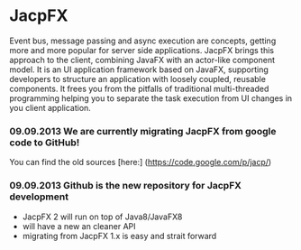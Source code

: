 JacpFX
======

Event bus, message passing and async execution are concepts, getting more and more popular for server side applications. JacpFX brings this approach to the client, combining JavaFX with an actor-like component model. It is an UI application framework based on JavaFX, supporting developers to structure an application with loosely coupled, reusable components. It frees you from the pitfalls of traditional multi-threaded programming helping you to separate the task execution from UI changes in you client application.

### 09.09.2013 We are currently migrating JacpFX from google code to GitHub!
You can find the old sources [here:] (https://code.google.com/p/jacp/)

### 09.09.2013 Github is the new repository for JacpFX development
 - JacpFX 2 will run on top of Java8/JavaFX8
 - will have a new an cleaner API
 - migrating from JacpFX 1.x is easy and strait forward 
